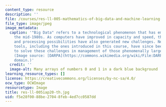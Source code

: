 ```yaml
---
content_type: resource
description: ''
file: /courses/res-ll-005-mathematics-of-big-data-and-machine-learning-january-iap-2020/f5e28f0088be27048feb4ed7cc0587dd_res-ll-005iap20-th.jpg
file_type: image/jpeg
image_metadata:
  caption: '"Big Data" refers to a technological phenomenon that has emerged since
    the mid-1980s. As computers have improved in capacity and speed, the greater storage
    and processing possibilities have also generated new challenges. New analytical
    tools, including the ones introduced in this course, have since been developed
    to solve these challenges in management of those phenomenally large data sets.
    (Image source: [DARPA](https://commons.wikimedia.org/wiki/File:DARPA_Big_Data.jpg)/public
    domain.)'
  credit: ''
  image-alt: Many arrays of numbers 0 and 1 in a dark blue background
learning_resource_types: []
license: https://creativecommons.org/licenses/by-nc-sa/4.0/
ocw_type: OCWImage
resourcetype: Image
title: res-ll-005iap20-th.jpg
uid: f5e28f00-88be-2704-8feb-4ed7cc0587dd
---
```

